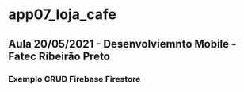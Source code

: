 # app07_loja_cafe

## Aula 20/05/2021  - Desenvolviemnto Mobile - Fatec Ribeirão Preto

### Exemplo CRUD Firebase Firestore


